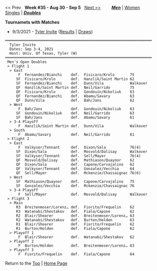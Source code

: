 <a name="top"></a><< Prev &nbsp; **Week #35 - Aug 30 - Sep 5** &nbsp; [Next >>](men_doubles_2136.md) &nbsp;&nbsp;&nbsp;&nbsp;&nbsp;&nbsp;&nbsp; [***Men***](./men_doubles_2135.md) &#124; [Women](./women_doubles_2135.md) &nbsp;&nbsp;&nbsp;&nbsp;&nbsp; [Singles](./men_singles_2135.md) &#124; [***Doubles***](./men_doubles_2135.md)

**Tournamets with Matches**  
- 9/3/2021 - [Tyler Invite](#21-00238) ([Results](#21-00238) &#124; <a href="https://colleges.wearecollegetennis.com/competitions/UnivOfTexasTylerW/Tournaments/Overview/2BA0D609-FAB2-4A48-859D-61975908AE40" target="_blank">Draws</a>)  

<a name="21-00238"></a>
~~~
═══════════════════════════════════════════════════════════════════
  Tyler Invite
  Dates: Sep 3-4, 2021
  Host: Univ. Of Texas, Tyler (W)
═══════════════════════════════════════════════════════════════════
 Men's Open Doubles
 > Flight 1
  > East
      F  Fernandez/Bianchi    def.  Fisicaro/Krolo       75
     SF  Fisicaro/Krolo       def.  Hanzlik/Saint Martin 62
     SF  Fernandez/Bianchi    def.  Dunn/Vila            Walkover
     QF  Hanzlik/Saint Martin def.  Neil/Garrido         75
     QF  Fisicaro/Krolo       def.  Gondouin/Nikoliuk    63
     QF  Fernandez/Bianchi    def.  Abamu/Savary         63
     QF  Dunn/Vila            def.  Bah/Jans             62
  > West
      F  Bah/Jans             def.  Gondouin/Nikoliuk    63
     SF  Gondouin/Nikoliuk    def.  Neil/Garrido         63
     SF  Bah/Jans             def.  Abamu/Savary         61
  > 3-4 Playoff
      F  Hanzlik/Saint Martin def.  Dunn/Vila            Walkover
  > South
      F  Abamu/Savary         def.  Neil/Garrido         61
 > Flight 2
  > East
      F  Valkyser/Tennant     def.  Dixon/Sala           76(4)
     SF  Dixon/Sala           def.  Mosvold/Dalisay      Walkover
     SF  Valkyser/Tennant     def.  Sell/Mayer           76(4)
     QF  Mosvold/Dalisay      def.  Mathiason/Quaynor    62
     QF  Dixon/Sala           def.  Capone/Carvajalino   62
     QF  Valkyser/Tennant     def.  Gonzalez/Vecchia     64
     QF  Sell/Mayer           def.  Mckenzie/Chassaignac 76(6)
  > West
     SF  Mathiason/Quaynor    def.  Capone/Carvajalino   75
     SF  Gonzalez/Vecchia     def.  Mckenzie/Chassaignac 76
  > 3-4 Playoff
      F  Sell/Mayer           def.  Mosvold/Dalisay      Walkover
 > Flight 3
  > Main
     R3  Breitenmoser/Lorenz… def.  Fiorito/Frequelin    62
     R3  Watanabi/Shestakov   def.  Fiala/Capone         62
     R2  Blair/Shearer        def.  Breitenmoser/Lorenz… 63
     R2  Watanabi/Shestakov   def.  Burton/Holden        63
     R1  Blair/Shearer        def.  Fiorito/Frequelin    62
     R1  Burton/Holden        def.  Fiala/Capone         62
  > Playoff 1
      F  Blair/Shearer        def.  Watanabi/Shestakov   62
  > Playoff 2
      F  Burton/Holden        def.  Breitenmoser/Lorenz… 63
  > Playoff 3
      F  Fiorito/Frequelin    def.  Fiala/Capone         64
~~~

Return to the [Top](./men_doubles_2135.md) &#124; [Home Page](../../index.md)
